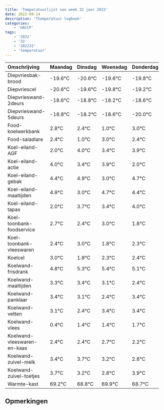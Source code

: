 ```yaml
---
title: 'Temperatuurlijst van week 32 jaar 2022'
date: 2022-08-14
description: 'Themperatuur logboek'
categories:
    - 'HACCP'
tags:
    - '2022'
    - '32'
    - '202232'
    - 'temperatuur'
---
```

|Omschrijving|Maandag|Dinsdag|Woensdag|Donderdag|Vrijdag|Zaterdag|Zondag|
|:---|:---|:---|:---|:---|:---|:---|:---|
|Diepvriesbak-brood|-19.6°C|-20.6°C|-19.6°C|-19.8°C|-19.2°C|-19.6°C|-21.0°C|
|Diepvriescel|-20.6°C|-19.6°C|-19.8°C|-19.2°C|-19.6°C|-21.0°C|-19.0°C|
|Diepvrieswand-2deurs|-18.6°C|-18.8°C|-18.2°C|-18.6°C|-20.0°C|-18.0°C|-18.6°C|
|Diepvrieswand-5deurs|-18.8°C|-18.2°C|-18.6°C|-20.0°C|-18.0°C|-18.6°C|-18.1°C|
|Food-koelwerkbank|2.8°C|2.4°C|1.0°C|3.0°C|2.4°C|2.9°C|1.0°C|
|Food-saladiare|2.4°C|1.0°C|3.0°C|2.4°C|2.9°C|1.0°C|2.7°C|
|Koel-eiland-AGF|2.0°C|4.0°C|3.4°C|3.9°C|2.0°C|3.7°C|3.4°C|
|Koel-eiland-actie|4.0°C|3.4°C|3.9°C|2.0°C|3.7°C|3.4°C|4.0°C|
|Koel-eiland-gebak|4.4°C|4.9°C|3.0°C|4.7°C|4.4°C|5.0°C|3.8°C|
|Koel-eiland-maaltijden|4.9°C|3.0°C|4.7°C|4.4°C|5.0°C|3.8°C|4.3°C|
|Koel-eiland-tapas|2.0°C|3.7°C|3.4°C|4.0°C|2.8°C|3.3°C|3.4°C|
|Koel-toonbank-foodservice|2.7°C|2.4°C|3.0°C|1.8°C|2.3°C|2.4°C|2.1°C|
|Koel-toonbank-vleeswaren|2.4°C|3.0°C|1.8°C|2.3°C|2.4°C|2.1°C|1.4°C|
|Koelcel|3.0°C|1.8°C|2.3°C|2.4°C|2.1°C|1.4°C|2.4°C|
|Koelwand-frisdrank|4.8°C|5.3°C|5.4°C|5.1°C|4.4°C|5.4°C|5.4°C|
|Koelwand-maaltijden|3.3°C|3.4°C|3.1°C|2.4°C|3.4°C|3.4°C|3.7°C|
|Koelwand-panklaar|3.4°C|3.1°C|2.4°C|3.4°C|3.4°C|3.7°C|3.2°C|
|Koelwand-vetten|3.1°C|2.4°C|3.4°C|3.4°C|3.7°C|3.2°C|2.8°C|
|Koelwand-vlees|0.4°C|1.4°C|1.4°C|1.7°C|1.2°C|0.8°C|1.9°C|
|Koelwand-vleeswaren-en-kaas|2.4°C|2.4°C|2.7°C|2.2°C|1.8°C|2.9°C|1.7°C|
|Koelwand-zuivel-melk|3.4°C|3.7°C|3.2°C|2.8°C|3.9°C|2.7°C|3.4°C|
|Koelwand-zuivel-toetjes|3.7°C|3.2°C|2.8°C|3.9°C|2.7°C|3.4°C|3.9°C|
|Warmte-kast|69.2°C|68.8°C|69.9°C|68.7°C|69.4°C|69.9°C|70.0°C|

## Opmerkingen


